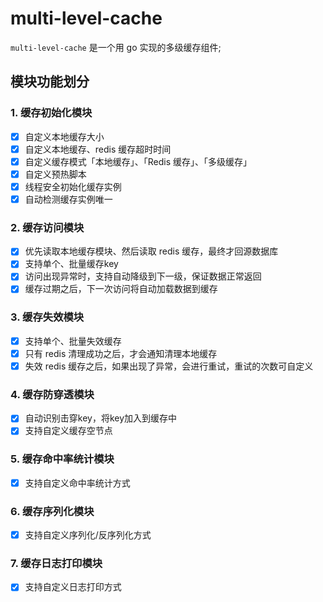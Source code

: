 # multi-level-cache
`multi-level-cache` 是一个用 go 实现的多级缓存组件;
## 模块功能划分
### 1. 缓存初始化模块
*[X] 自定义本地缓存大小
*[X] 自定义本地缓存、redis 缓存超时时间
*[X] 自定义缓存模式「本地缓存」、「Redis 缓存」、「多级缓存」
*[X] 自定义预热脚本
*[X] 线程安全初始化缓存实例
*[X] 自动检测缓存实例唯一
### 2. 缓存访问模块
*[X] 优先读取本地缓存模块、然后读取 redis 缓存，最终才回源数据库
*[X] 支持单个、批量缓存key
*[X] 访问出现异常时，支持自动降级到下一级，保证数据正常返回
*[X] 缓存过期之后，下一次访问将自动加载数据到缓存
### 3. 缓存失效模块
*[X] 支持单个、批量失效缓存
*[X] 只有 redis 清理成功之后，才会通知清理本地缓存
*[X] 失效 redis 缓存之后，如果出现了异常，会进行重试，重试的次数可自定义
### 4. 缓存防穿透模块
*[X] 自动识别击穿key，将key加入到缓存中
*[X] 支持自定义缓存空节点
### 5. 缓存命中率统计模块
*[X] 支持自定义命中率统计方式
### 6. 缓存序列化模块
*[X] 支持自定义序列化/反序列化方式
### 7. 缓存日志打印模块
*[X] 支持自定义日志打印方式
